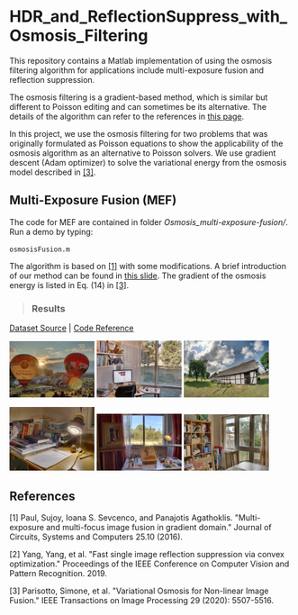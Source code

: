# HDR_and_ReflectionSuppress_with_Osmosis_Filtering
This repository contains a Matlab implementation of using the osmosis filtering algorithm for applications include multi-exposure fusion and reflection suppression.

The osmosis filtering is a gradient-based method, which is similar but different to Poisson editing and can sometimes be its alternative. The details of the algorithm can refer to the references in [this page](https://github.com/b03901165Shih/Osmosis_Filtering_using_ADI_and_OS).

In this project, we use the osmosis filtering for two problems that was originally formulated as Poisson equations to show the applicability of the osmosis algorithm as an alternative to Poisson solvers. We use gradient descent (Adam optimizer) to solve the variational energy from the osmosis model described in [[3]](#3).


## Multi-Exposure Fusion (MEF)

The code for MEF are contained in folder *Osmosis_multi-exposure-fusion/*. Run a demo by typing:

```
osmosisFusion.m
```

The algorithm is based on [[1]](#1) with some modifications. A brief introduction of our method can be found in [this slide](./Osmosis_multi-exposure-fusion/HDR_fusion_algotihm.pptx). The gradient of the osmosis energy is listed in Eq. (14) in [[3]](#3). 

> ### Results

[Dataset Source](https://ece.uwaterloo.ca/~k29ma/) | [Code Reference](https://github.com/sujoyp/gradient-domain-imagefusion)

<p align="left">
  <img width="30%" height="30%" src="./Osmosis_multi-exposure-fusion/results_tengaussdouble/Balloons_osmosis_fusion.png" />
  <img width="30%" height="30%" src="./Osmosis_multi-exposure-fusion/results_tengaussdouble/Office_osmosis_fusion.png" />
  <img width="30%" height="30%" src="./Osmosis_multi-exposure-fusion/results_tengaussdouble/Kluki_osmosis_fusion.png" />
</p>

<p align="left">
  <img width="30%" height="30%" src="./Osmosis_multi-exposure-fusion/results_tengaussdouble/Lamp_osmosis_fusion.png" />
  <img width="30%" height="30%" src="./Osmosis_multi-exposure-fusion/results_tengaussdouble/Studio_osmosis_fusion.png" />
  <img width="30%" height="30%" src="./Osmosis_multi-exposure-fusion/results_tengaussdouble/House_osmosis_fusion.png" />
</p>


## References

<a id="1">[1]</a> Paul, Sujoy, Ioana S. Sevcenco, and Panajotis Agathoklis. "Multi-exposure and multi-focus image fusion in gradient domain." Journal of Circuits, Systems and Computers 25.10 (2016).

<a id="2">[2]</a> Yang, Yang, et al. "Fast single image reflection suppression via convex optimization." Proceedings of the IEEE Conference on Computer Vision and Pattern Recognition. 2019.

<a id="3">[3]</a> Parisotto, Simone, et al. "Variational Osmosis for Non-linear Image Fusion." IEEE Transactions on Image Processing 29 (2020): 5507-5516.

